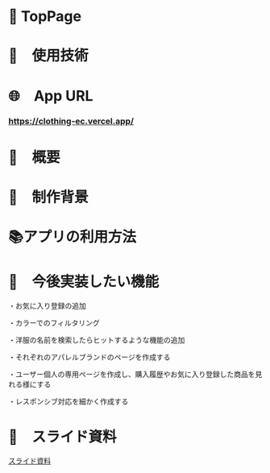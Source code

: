 # 🌅 TopPage

# 🔧　使用技術

# 🌐　App URL
### **https://clothing-ec.vercel.app/**

# 🌊　概要

# 🐶　制作背景

# 📚アプリの利用方法

# 🔨　今後実装したい機能
・お気に入り登録の追加

・カラーでのフィルタリング

・洋服の名前を検索したらヒットするような機能の追加

・それぞれのアパレルブランドのページを作成する

・ユーザー個人の専用ページを作成し、購入履歴やお気に入り登録した商品を見れる様にする

・レスポンシブ対応を細かく作成する

# 📝　スライド資料
<a href="https://docs.google.com/presentation/d/13DuybtLy9CJ3OvjskLzq8xLhCuuxpw_7-YHbmfiaUPI/edit#slide=id.p">スライド資料</a>
